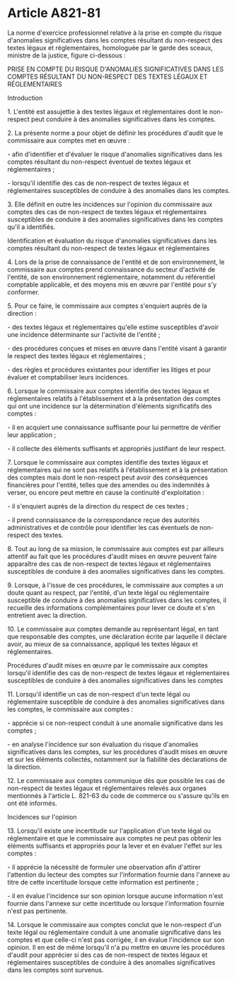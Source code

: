 # Article A821-81

La norme d'exercice professionnel relative à la prise en compte du risque d'anomalies significatives dans les comptes résultant du non-respect des textes légaux et réglementaires, homologuée par le garde des sceaux, ministre de la justice, figure ci-dessous :

PRISE EN COMPTE DU RISQUE D'ANOMALIES SIGNIFICATIVES DANS LES COMPTES RÉSULTANT DU NON-RESPECT DES TEXTES LÉGAUX ET RÉGLEMENTAIRES

Introduction

1\. L'entité est assujettie à des textes légaux et réglementaires dont le non-respect peut conduire à des anomalies significatives dans les comptes.

2\. La présente norme a pour objet de définir les procédures d'audit que le commissaire aux comptes met en œuvre :

\- afin d'identifier et d'évaluer le risque d'anomalies significatives dans les comptes résultant du non-respect éventuel de textes légaux et réglementaires ;

\- lorsqu'il identifie des cas de non-respect de textes légaux et réglementaires susceptibles de conduire à des anomalies dans les comptes.

3\. Elle définit en outre les incidences sur l'opinion du commissaire aux comptes des cas de non-respect de textes légaux et réglementaires susceptibles de conduire à des anomalies significatives dans les comptes qu'il a identifiés.

Identification et évaluation du risque d'anomalies significatives dans les comptes résultant du non-respect de textes légaux et réglementaires

4\. Lors de la prise de connaissance de l'entité et de son environnement, le commissaire aux comptes prend connaissance du secteur d'activité de l'entité, de son environnement réglementaire, notamment du référentiel comptable applicable, et des moyens mis en œuvre par l'entité pour s'y conformer.

5\. Pour ce faire, le commissaire aux comptes s'enquiert auprès de la direction :

\- des textes légaux et réglementaires qu'elle estime susceptibles d'avoir une incidence déterminante sur l'activité de l'entité ;

\- des procédures conçues et mises en œuvre dans l'entité visant à garantir le respect des textes légaux et réglementaires ;

\- des règles et procédures existantes pour identifier les litiges et pour évaluer et comptabiliser leurs incidences.

6\. Lorsque le commissaire aux comptes identifie des textes légaux et réglementaires relatifs à l'établissement et à la présentation des comptes qui ont une incidence sur la détermination d'éléments significatifs des comptes :

\- il en acquiert une connaissance suffisante pour lui permettre de vérifier leur application ;

\- il collecte des éléments suffisants et appropriés justifiant de leur respect.

7\. Lorsque le commissaire aux comptes identifie des textes légaux et réglementaires qui ne sont pas relatifs à l'établissement et à la présentation des comptes mais dont le non-respect peut avoir des conséquences financières pour l'entité, telles que des amendes ou des indemnités à verser, ou encore peut mettre en cause la continuité d'exploitation :

\- il s'enquiert auprès de la direction du respect de ces textes ;

\- il prend connaissance de la correspondance reçue des autorités administratives et de contrôle pour identifier les cas éventuels de non-respect des textes.

8\. Tout au long de sa mission, le commissaire aux comptes est par ailleurs attentif au fait que les procédures d'audit mises en œuvre peuvent faire apparaître des cas de non-respect de textes légaux et réglementaires susceptibles de conduire à des anomalies significatives dans les comptes.

9\. Lorsque, à l'issue de ces procédures, le commissaire aux comptes a un doute quant au respect, par l'entité, d'un texte légal ou réglementaire susceptible de conduire à des anomalies significatives dans les comptes, il recueille des informations complémentaires pour lever ce doute et s'en entretient avec la direction.

10\. Le commissaire aux comptes demande au représentant légal, en tant que responsable des comptes, une déclaration écrite par laquelle il déclare avoir, au mieux de sa connaissance, appliqué les textes légaux et réglementaires.

Procédures d'audit mises en œuvre par le commissaire aux comptes lorsqu'il identifie des cas de non-respect de textes légaux et réglementaires susceptibles de conduire à des anomalies significatives dans les comptes

11\. Lorsqu'il identifie un cas de non-respect d'un texte légal ou réglementaire susceptible de conduire à des anomalies significatives dans les comptes, le commissaire aux comptes :

\- apprécie si ce non-respect conduit à une anomalie significative dans les comptes ;

\- en analyse l'incidence sur son évaluation du risque d'anomalies significatives dans les comptes, sur les procédures d'audit mises en œuvre et sur les éléments collectés, notamment sur la fiabilité des déclarations de la direction.

12\. Le commissaire aux comptes communique dès que possible les cas de non-respect de textes légaux et réglementaires relevés aux organes mentionnés à l'article L. 821-63 du code de commerce ou s'assure qu'ils en ont été informés.

Incidences sur l'opinion

13\. Lorsqu'il existe une incertitude sur l'application d'un texte légal ou réglementaire et que le commissaire aux comptes ne peut pas obtenir les éléments suffisants et appropriés pour la lever et en évaluer l'effet sur les comptes :

\- il apprécie la nécessité de formuler une observation afin d'attirer l'attention du lecteur des comptes sur l'information fournie dans l'annexe au titre de cette incertitude lorsque cette information est pertinente ;

\- il en évalue l'incidence sur son opinion lorsque aucune information n'est fournie dans l'annexe sur cette incertitude ou lorsque l'information fournie n'est pas pertinente.

14\. Lorsque le commissaire aux comptes conclut que le non-respect d'un texte légal ou réglementaire conduit à une anomalie significative dans les comptes et que celle-ci n'est pas corrigée, il en évalue l'incidence sur son opinion. Il en est de même lorsqu'il n'a pu mettre en œuvre les procédures d'audit pour apprécier si des cas de non-respect de textes légaux et réglementaires susceptibles de conduire à des anomalies significatives dans les comptes sont survenus.
